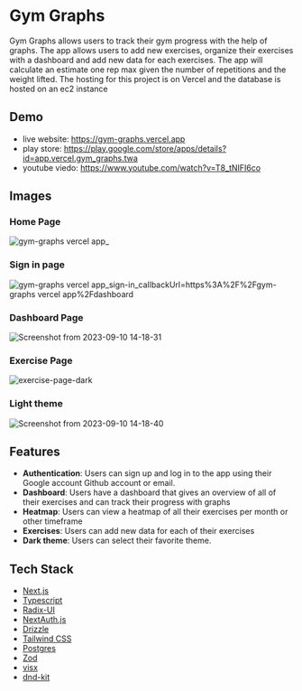 # Gym Graphs

Gym Graphs allows users to track their gym progress with the help of graphs. The app allows users to add new exercises, organize their exercises with a dashboard and add new data for each exercises. The app will calculate an estimate one rep max given the number of repetitions and the weight lifted. The hosting for this project is on Vercel and the database is hosted on an ec2 instance

## Demo

- live website: https://gym-graphs.vercel.app
- play store: https://play.google.com/store/apps/details?id=app.vercel.gym_graphs.twa
- youtube viedo: https://www.youtube.com/watch?v=T8_tNIFI6co

## Images

### Home Page
![gym-graphs vercel app_](https://github.com/AugustinSorel/gym-graphs/assets/48162609/be7317d2-64ce-4f1e-b224-fc361d1ff74b)


### Sign in page
![gym-graphs vercel app_sign-in_callbackUrl=https%3A%2F%2Fgym-graphs vercel app%2Fdashboard](https://github.com/AugustinSorel/gym-graphs/assets/48162609/bcd0c336-81c7-45be-869f-2dc8d7aa8c58)

### Dashboard Page
![Screenshot from 2023-09-10 14-18-31](https://github.com/AugustinSorel/gym-graphs/assets/48162609/20eca2e6-d8a8-40bc-b99c-d47fddbda1d8)

### Exercise Page
![exercise-page-dark](https://github.com/AugustinSorel/gym-graphs/assets/48162609/e804f6f1-2af5-4f40-9be8-aa1d71f93320)

### Light theme
![Screenshot from 2023-09-10 14-18-40](https://github.com/AugustinSorel/gym-graphs/assets/48162609/ebcbc7ec-1485-4628-9c9f-dc44a319c49c)

## Features

- **Authentication**: Users can sign up and log in to the app using their Google account Github account or email.
- **Dashboard**: Users have a dashboard that gives an overview of all of their exercises and can track their progress with graphs
- **Heatmap**: Users can view a heatmap of all their exercises per month or other timeframe
- **Exercises**: Users can add new data for each of their exercises
- **Dark theme**: Users can select their favorite theme.

## Tech Stack

- [Next.js](https://nextjs.org)
- [Typescript](https://www.typescriptlang.org/docs/)
- [Radix-UI](https://www.radix-ui.com/)
- [NextAuth.js](https://next-auth.js.org)
- [Drizzle](https://orm.drizzle.team/)
- [Tailwind CSS](https://tailwindcss.com)
- [Postgres](https://www.postgresql.org/docs/)
- [Zod](https://zod.dev/)
- [visx](https://airbnb.io/visx)
- [dnd-kit](https://dndkit.com/)
